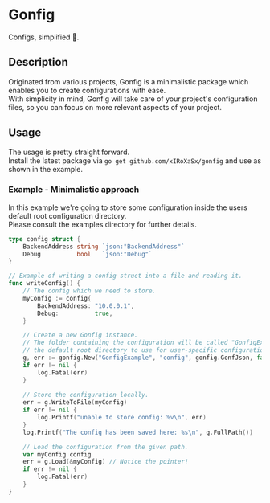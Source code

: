# Gonfig
Configs, simplified 🎉.

## Description
Originated from various projects, Gonfig is a minimalistic package which enables you to create configurations with ease.  
With simplicity in mind, Gonfig will take care of your project's configuration files, so you can focus on more relevant 
aspects of your project.

## Usage
The usage is pretty straight forward.  
Install the latest package via `go get github.com/xIRoXaSx/gonfig` and use as shown in the example.

### Example - Minimalistic approach
In this example we're going to store some configuration inside the users default root configuration directory.  
Please consult the examples directory for further details. 
```go
type config struct {
    BackendAddress string `json:"BackendAddress"`
    Debug          bool   `json:"Debug"`
}

// Example of writing a config struct into a file and reading it.
func writeConfig() {
    // The config which we need to store.
    myConfig := config{
        BackendAddress: "10.0.0.1",
        Debug:          true,
    }

    // Create a new Gonfig instance.
    // The folder containing the configuration will be called "GonfigExample" and will reside in
    // the default root directory to use for user-specific configuration data (https://pkg.go.dev/os#UserConfigDir).
    g, err := gonfig.New("GonfigExample", "config", gonfig.GonfJson, false)
    if err != nil {
        log.Fatal(err)
    }
    
    // Store the configuration locally.
    err = g.WriteToFile(myConfig)
    if err != nil {
        log.Printf("unable to store config: %v\n", err)
    }
    log.Printf("The config has been saved here: %s\n", g.FullPath())

    // Load the configuration from the given path.
    var myConfig config
    err = g.Load(&myConfig) // Notice the pointer!
    if err != nil {
        log.Fatal(err)
    }
}
```
